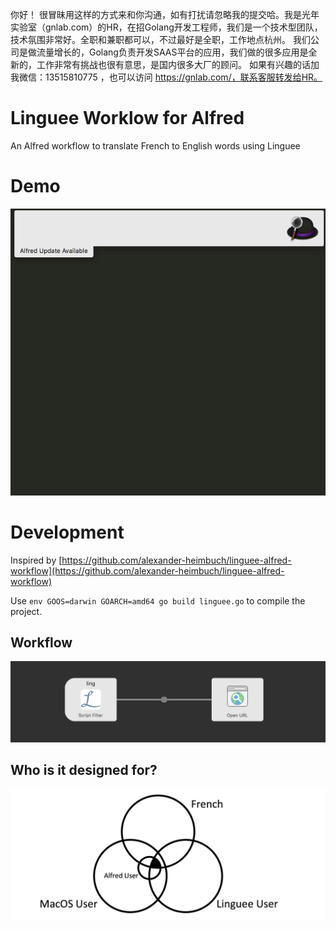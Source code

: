 你好！
很冒昧用这样的方式来和你沟通，如有打扰请忽略我的提交哈。我是光年实验室（gnlab.com）的HR，在招Golang开发工程师，我们是一个技术型团队，技术氛围非常好。全职和兼职都可以，不过最好是全职，工作地点杭州。
我们公司是做流量增长的，Golang负责开发SAAS平台的应用，我们做的很多应用是全新的，工作非常有挑战也很有意思，是国内很多大厂的顾问。
如果有兴趣的话加我微信：13515810775  ，也可以访问 https://gnlab.com/，联系客服转发给HR。
# Linguee Worklow for Alfred

An Alfred workflow to translate French to English words using Linguee

# Demo

![alt src](linguee_alfred.gif "Linguee Alfred Demo")

# Development

Inspired by [https://github.com/alexander-heimbuch/linguee-alfred-workflow](https://github.com/alexander-heimbuch/linguee-alfred-workflow)

Use `env GOOS=darwin GOARCH=amd64 go build linguee.go` to compile the project.

## Workflow

![alt src](workflow.png "Worflow Screenshot")

## Who is it designed for?

![alt src](target.png "Target")
